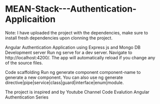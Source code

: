 # MEAN-Stack---Authentication-Applicaition

Note: I have uploaded the project with the dependencies, make sure to install fresh dependencies upon clonning the project. 

Angular Authentication Application using Express js and Mongo DB
Development server
Run ng serve for a dev server. Navigate to http://localhost:4200/. The app will automatically reload if you change any of the source files.

Code scaffolding
Run ng generate component component-name to generate a new component. You can also use ng generate directive|pipe|service|class|guard|interface|enum|module.

The project is inspired and by Youtube Channel Code Evalution Angular Authentication Series 
